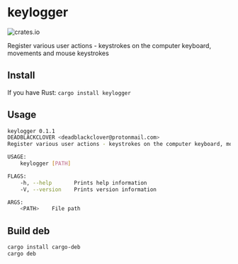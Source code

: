 # keylogger

![crates.io](https://img.shields.io/crates/v/keylogger.svg)

Register various user actions - keystrokes on the computer keyboard, movements and mouse keystrokes

## Install

If you have Rust: `cargo install keylogger`

## Usage

```bash
keylogger 0.1.1
DEADBLACKCLOVER <deadblackclover@protonmail.com>
Register various user actions - keystrokes on the computer keyboard, movements and mouse keystrokes

USAGE:
    keylogger [PATH]

FLAGS:
    -h, --help       Prints help information
    -V, --version    Prints version information

ARGS:
    <PATH>    File path
```

## Build deb

```sh
cargo install cargo-deb
cargo deb
```
